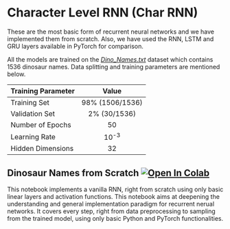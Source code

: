 # Character Level RNN (Char RNN)
These are the most basic form of recurrent neural networks and we have implemented them from scratch. Also, we have used the RNN, LSTM and GRU layers available in PyTorch for comparison.

All the models are  trained on the [*Dino_Names.txt*](https://github.com/IvLabs/Natural-Language-Processing/raw/master/Datasets/Dino_Names.txt) dataset which contains 1536 dinosaur names. Data splitting and training parameters are mentioned below.

<center>

| Training Parameter |      Value      |
| ------------------ |:---------------:|
| Training Set       | 98% (1506/1536) |
| Validation Set     |  2% (30/1536)   |
| Number of Epochs   |       50        |
| Learning Rate      | 10<sup>-3</sup> |
| Hidden Dimensions  |       32        |

</center>

## Dinosaur Names from Scratch [![Open In Colab](https://colab.research.google.com/assets/colab-badge.svg)](https://colab.research.google.com/drive/1N01IvqI0yxK1CAKi0cfwRTcgvR-_YukL?authuser=1#forceEdit=true&sandboxMode=true)
This notebook implements a vanilla RNN, right from scratch using only basic linear layers and activation functions. This notebook aims at deepening the understanding and general implementation paradigm for recurrent nerual networks. It covers every step, right from data preprocessing to sampling from the trained model, using only basic Python and PyTorch functionalities.
